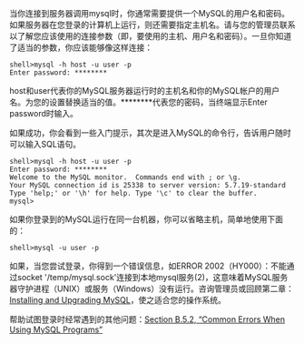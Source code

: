 当你连接到服务器调用mysql时，你通常需要提供一个MySQL的用户名和密码。如果服务器在您登录的计算机上运行，则还需要指定主机名。请与您的管理员联系以了解您应该使用的连接参数（即，要使用的主机、用户名和密码）。一旦你知道了适当的参数，你应该能够像这样连接：

```
shell>mysql -h host -u user -p
Enter password: ********
```

host和user代表你的MySQL服务器运行时的主机名和你的MySQL帐户的用户名。为您的设置替换适当的值。\*\*\*\*\*\*\*\*代表您的密码，当终端显示Enter password时输入。

如果成功，你会看到一些入门提示，其次是进入MySQL的命令行，告诉用户随时可以输入SQL语句。

```
shell>mysql -h host -u user -p
Enter password: ********
Welcome to the MySQL monitor.  Commands end with ; or \g.
Your MySQL connection id is 25338 to server version: 5.7.19-standard
Type 'help;' or '\h' for help. Type '\c' to clear the buffer.
mysql>
```

如果你登录到的MySQL运行在同一台机器，你可以省略主机，简单地使用下面的：

```
shell>mysql -u user -p
```

如果，当您尝试登录，你得到一个错误信息，如ERROR 2002（HY000）：不能通过socket '/temp/mysql.sock'连接到本地mysql服务\(2\)，这意味着MySQL服务器守护进程（UNIX）或服务（Windows）没有运行。咨询管理员或回顾第二章：[Installing and Upgrading MySQL](https://dev.mysql.com/doc/refman/5.7/en/installing.html)，使之适合您的操作系统。

帮助试图登录时经常遇到的其他问题：[Section B.5.2, “Common Errors When Using MySQL Programs”](https://dev.mysql.com/doc/refman/5.7/en/common-errors.html)

